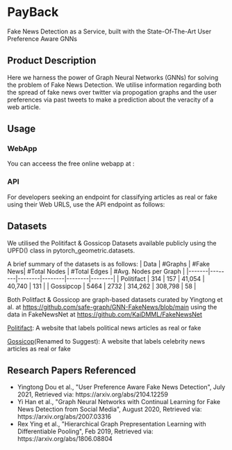 # PayBack
Fake News Detection as a Service, built with the State-Of-The-Art User Preference Aware GNNs

## Product Description
Here we harness the power of Graph Neural Networks (GNNs) for solving the problem of Fake News Detection. We utilise information regarding both the spread of fake news over twitter via propogation graphs and the user preferences via past tweets to make a prediction about the veracity of a web article.

## Usage

### WebApp
You can acceess the free online webapp at :

### API
For developers seeking an endpoint for classifying articles as real or fake using their Web URLS, use the API endpoint as follows:

## Datasets
We utilised the Politifact & Gossicop Datasets available publicly using the UPFD() class in pytorch_geometric.datasets.

A brief summary of the datasets is as follows:
| Data  | #Graphs  | #Fake News| #Total Nodes  | #Total Edges  | #Avg. Nodes per Graph  |
|-------|--------|--------|--------|--------|--------|
| Politifact | 314   |   157    |  41,054  | 40,740 |  131 |
| Gossipcop |  5464  |   2732   |  314,262  | 308,798  |  58  |

Both Politfact & Gossicop are graph-based datasets curated by Yingtong et al. at https://github.com/safe-graph/GNN-FakeNews/blob/main using the data in FakeNewsNet at https://github.com/KaiDMML/FakeNewsNet

<a href="https://www.politifact.com">Politifact</a>: A website that labels political news articles as real or fake

<a href="https://www.suggest.com">Gossicop</a>(Renamed to Suggest): A website that labels celebrity news articles as real or fake


## Research Papers Referenced
<ul>
  <li> Yingtong Dou et al., "User Preference Aware Fake News Detection", July 2021, Retrieved via: https://arxiv.org/abs/2104.12259
  <li> Yi Han et al., "Graph Neural Networks with Continual Learning for Fake News Detection from Social Media", August 2020, Retrieved via: https://arxiv.org/abs/2007.03316
  <li> Rex Ying et al., "Hierarchical Graph Prepresentation Learning with Differentiable Pooling", Feb 2019, Retrieved via: https://arxiv.org/abs/1806.08804
<ul>
